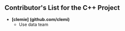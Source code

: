 ## Contributor's List for the C++ Project

[comment]: <> (Here is a standard template.)

* **[clemie] (github.com/clemi)**
  * Use data team
 

